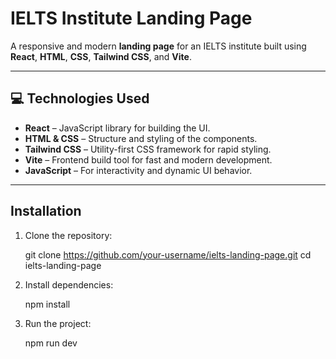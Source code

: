 # IELTS Institute Landing Page

A responsive and modern **landing page** for an IELTS institute built using **React**, **HTML**, **CSS**, **Tailwind CSS**, and **Vite**.

---

## 💻 Technologies Used

- **React** – JavaScript library for building the UI.  
- **HTML & CSS** – Structure and styling of the components.  
- **Tailwind CSS** – Utility-first CSS framework for rapid styling.  
- **Vite** – Frontend build tool for fast and modern development.  
- **JavaScript** – For interactivity and dynamic UI behavior.

---

##  Installation

1. Clone the repository:

   git clone https://github.com/your-username/ielts-landing-page.git
   cd ielts-landing-page

2. Install dependencies:

   npm install

3. Run the project:

   npm run dev
